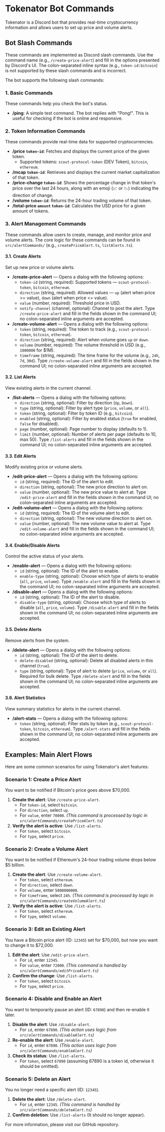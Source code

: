# Tokenator Bot Commands

Tokenator is a Discord bot that provides real-time cryptocurrency information and allows users to set up price and volume alerts.

## Bot Slash Commands

These commands are implemented as Discord slash commands. Use the command name (e.g., `/create-price-alert`) and fill in the options presented by Discord's UI. The colon-separated inline syntax (e.g., `token-id:bitcoin`) is not supported by these slash commands and is incorrect.

The bot supports the following slash commands:

### 1. Basic Commands

These commands help you check the bot's status.
- **/ping**: A simple test command. The bot replies with "Pong!". This is useful for checking if the bot is online and responsive.

### 2. Token Information Commands

These commands provide real-time data for supported cryptocurrencies.
- **/price `token-id`**: Fetches and displays the current price of the given token.
  - Supported tokens: `scout-protocol-token` (DEV Token), `bitcoin`, `ethereum`.
- **/mcap `token-id`**: Retrieves and displays the current market capitalization of that token.
- **/price-change `token-id`**: Shows the percentage change in that token's price over the last 24 hours, along with an emoji (📈 or 📉) indicating the direction of change.
- **/volume `token-id`**: Returns the 24-hour trading volume of that token.
- **/total-price `amount` `token-id`**: Calculates the USD price for a given amount of tokens.

### 3. Alert Management Commands

These commands allow users to create, manage, and monitor price and volume alerts. The core logic for these commands can be found in `src/alertCommands/` (e.g., `createPriceAlert.ts`, `listAlerts.ts`).

#### 3.1. Create Alerts

Set up new price or volume alerts.
- **/create-price-alert** — Opens a dialog with the following options:
  - `token-id` (string, required): Supported tokens — `scout-protocol-token`, `bitcoin`, `ethereum`.
  - `direction` (string, required): Allowed values — `up` (alert when price >= value), `down` (alert when price <= value).
  - `value` (number, required): Threshold price in USD.
  - `notify-channel` (channel, optional): Channel to post the alert.
  Type `/create-price-alert` and fill in the fields shown in the command UI; no colon-separated inline arguments are accepted.
- **/create-volume-alert** — Opens a dialog with the following options:
  - `token` (string, required): The token to track (e.g., `scout-protocol-token`, `bitcoin`, `ethereum`).
  - `direction` (string, required): Alert when volume goes `up` or `down`.
  - `volume` (number, required): The volume threshold in USD (e.g., `1000000` for $1M).
  - `timeframe` (string, required): The time frame for the volume (e.g., `24h`, `7d`, `30d`).
  Type `/create-volume-alert` and fill in the fields shown in the command UI; no colon-separated inline arguments are accepted.

#### 3.2. List Alerts

View existing alerts in the current channel.
- **/list-alerts** — Opens a dialog with the following options:
  - `direction` (string, optional): Filter by direction (`Up`, `Down`).
  - `type` (string, optional): Filter by alert type (`price`, `volume`, or `all`).
  - `token` (string, optional): Filter by token ID (e.g., `bitcoin`).
  - `enabled` (string, optional): Filter by enabled status (`true` for enabled, `false` for disabled).
  - `page` (number, optional): Page number to display (defaults to 1).
  - `limit` (number, optional): Number of alerts per page (defaults to 10, max 50).
  Type `/list-alerts` and fill in the fields shown in the command UI; no colon-separated inline arguments are accepted.

#### 3.3. Edit Alerts

Modify existing price or volume alerts.
- **/edit-price-alert** — Opens a dialog with the following options:
  - `id` (string, required): The ID of the alert to edit.
  - `direction` (string, optional): The new price direction to alert on.
  - `value` (number, optional): The new price value to alert at.
  Type `/edit-price-alert` and fill in the fields shown in the command UI; no colon-separated inline arguments are accepted.
- **/edit-volume-alert** — Opens a dialog with the following options:
  - `id` (string, required): The ID of the volume alert to edit.
  - `direction` (string, optional): The new volume direction to alert on.
  - `value` (number, optional): The new volume value to alert at.
  Type `/edit-volume-alert` and fill in the fields shown in the command UI; no colon-separated inline arguments are accepted.

#### 3.4. Enable/Disable Alerts

Control the active status of your alerts.
- **/enable-alert** — Opens a dialog with the following options:
  - `id` (string, optional): The ID of the alert to enable.
  - `enable-type` (string, optional): Choose which type of alerts to enable (`all`, `price`, `volume`).
  Type `/enable-alert` and fill in the fields shown in the command UI; no colon-separated inline arguments are accepted.
- **/disable-alert** — Opens a dialog with the following options:
  - `id` (string, optional): The ID of the alert to disable.
  - `disable-type` (string, optional): Choose which type of alerts to disable (`all`, `price`, `volume`).
  Type `/disable-alert` and fill in the fields shown in the command UI; no colon-separated inline arguments are accepted.

#### 3.5. Delete Alerts

Remove alerts from the system.
- **/delete-alert** — Opens a dialog with the following options:
  - `id` (string, optional): The ID of the alert to delete.
  - `delete-disabled` (string, optional): Delete all disabled alerts in this channel (`true`).
  - `type` (string, optional): Type of alert to delete (`price`, `volume`, or `all`). Required for bulk delete.
  Type `/delete-alert` and fill in the fields shown in the command UI; no colon-separated inline arguments are accepted.

#### 3.6. Alert Statistics

View summary statistics for alerts in the current channel.
- **/alert-stats** — Opens a dialog with the following options:
  - `token` (string, optional): Filter stats by token (e.g., `scout-protocol-token`, `bitcoin`, `ethereum`).
  Type `/alert-stats` and fill in the fields shown in the command UI; no colon-separated inline arguments are accepted.

## Examples: Main Alert Flows

Here are some common scenarios for using Tokenator's alert features:

### Scenario 1: Create a Price Alert

You want to be notified if Bitcoin's price goes above $70,000.
1.  **Create the alert**: Use `/create-price-alert`.
    *   For `token-id`, select `bitcoin`.
    *   For `direction`, select `up`.
    *   For `value`, enter `70000`.
    *(This command is processed by logic in `src/alertCommands/createPriceAlert.ts`)*
2.  **Verify the alert is active**: Use `/list-alerts`.
    *   For `token`, select `bitcoin`.
    *   For `type`, select `price`.

### Scenario 2: Create a Volume Alert

You want to be notified if Ethereum's 24-hour trading volume drops below $5 billion.
1.  **Create the alert**: Use `/create-volume-alert`.
    *   For `token`, select `ethereum`.
    *   For `direction`, select `down`.
    *   For `volume`, enter `5000000000`.
    *   For `timeframe`, select `24h`.
    *(This command is processed by logic in `src/alertCommands/createVolumeAlert.ts`)*
2.  **Verify the alert is active**: Use `/list-alerts`.
    *   For `token`, select `ethereum`.
    *   For `type`, select `volume`.

### Scenario 3: Edit an Existing Alert

You have a Bitcoin price alert (ID: `12345`) set for $70,000, but now you want to change it to $72,000.
1.  **Edit the alert**: Use `/edit-price-alert`.
    *   For `id`, enter `12345`.
    *   For `value`, enter `72000`.
    *(This command is handled by `src/alertCommands/editPriceAlert.ts`)*
2.  **Confirm the change**: Use `/list-alerts`.
    *   For `token`, select `bitcoin`.
    *   For `type`, select `price`.

### Scenario 4: Disable and Enable an Alert

You want to temporarily pause an alert (ID: `67890`) and then re-enable it later.
1.  **Disable the alert**: Use `/disable-alert`.
    *   For `id`, enter `67890`.
    *(This action uses logic from `src/alertCommands/disableAlert.ts`)*
2.  **Re-enable the alert**: Use `/enable-alert`.
    *   For `id`, enter `67890`.
    *(This action uses logic from `src/alertCommands/enableAlert.ts`)*
3.  **Check its status**: Use `/list-alerts`.
    *   For `token`, select `67890` (assuming 67890 is a token id, otherwise it should be omitted).

### Scenario 5: Delete an Alert

You no longer need a specific alert (ID: `12345`).
1.  **Delete the alert**: Use `/delete-alert`.
    *   For `id`, enter `12345`.
    *(This command is handled by `src/alertCommands/deleteAlert.ts`)*
2.  **Confirm deletion**: Use `/list-alerts` (It should no longer appear).

For more information, please visit our GitHub repository.